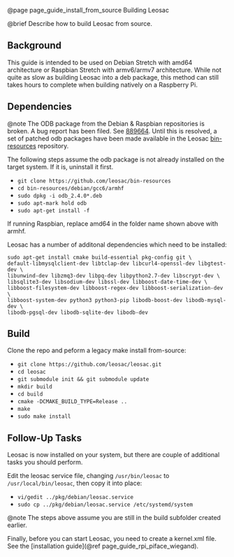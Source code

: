 @page page_guide_install_from_source Building Leosac

@brief Describe how to build Leosac from source.


Background
----------

This guide is intended to be used on Debian Stretch with amd64 architecture or Raspbian Stretch with armv6/armv7 architecture.
While not quite as slow as building Leosac into a deb package, this method can still takes hours to complete when building natively on a Raspberry Pi.


Dependencies
------------

@note The ODB package from the Debian & Raspbian repositories is broken. A bug report has been filed. See [889664](https://bugs.debian.org/cgi-bin/bugreport.cgi?bug=889664). Until this is resolved, a set of patched odb packages have been made available in the Leosac [bin-resources](https://github.com/leosac/bin-resources) repository.

The following steps assume the odb package is not already installed on the target system. If it is, uninstall it first.
  + `git clone https://github.com/leosac/bin-resources`
  + `cd bin-resources/debian/gcc6/armhf`
  + `sudo dpkg -i odb_2.4.0*.deb`
  + `sudo apt-mark hold odb`
  + `sudo apt-get install -f`

If running Raspbian, replace amd64 in the folder name shown above with armhf.

Leosac has a number of additonal dependencies which need to be installed:
```
sudo apt-get install cmake build-essential pkg-config git \
default-libmysqlclient-dev libtclap-dev libcurl4-openssl-dev libgtest-dev \
libunwind-dev libzmq3-dev libpq-dev libpython2.7-dev libscrypt-dev \
libsqlite3-dev libsodium-dev libssl-dev libboost-date-time-dev \
libboost-filesystem-dev libboost-regex-dev libboost-serialization-dev \
libboost-system-dev python3 python3-pip libodb-boost-dev libodb-mysql-dev \
libodb-pgsql-dev libodb-sqlite-dev libodb-dev
```


Build
-----

Clone the repo and peform a legacy make install from-source:
  + `git clone https://github.com/leosac/leosac.git`
  + `cd leosac`
  + `git submodule init && git submodule update`
  + `mkdir build`
  + `cd build`
  + `cmake -DCMAKE_BUILD_TYPE=Release ..`
  + `make`
  + `sudo make install`


Follow-Up Tasks
---------------

Leosac is now installed on your system, but there are couple of additional tasks you should perform.

Edit the leosac service file, changing `/usr/bin/leosac` to `/usr/local/bin/leosac`, then copy it into place:
  + `vi/gedit ../pkg/debian/leosac.service`
  + `sudo cp ../pkg/debian/leosac.service /etc/systemd/system`

@note The steps above assume you are still in the build subfolder created earlier.

Finally, before you can start Leosac, you need to create a kernel.xml file. See the [installation guide](@ref page_guide_rpi_piface_wiegand).

